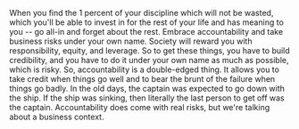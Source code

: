 When you find the 1 percent of your discipline which will not be wasted, which you'll be able to invest in for the rest of your life and has meaning to you -- go all-in and forget about the rest. Embrace accountability and take business risks under your own name. Society will reward you with responsibility, equity, and leverage. So to get these things, you have to build credibility, and you have to do it under your own name as much as possible, which is risky. So, accountability is a double-edged thing. It allows you to take credit when things go well and to bear the brunt of the failure when things go badly. In the old days, the captain was expected to go down with the ship. If the ship was sinking, then literally the last person to get off was the captain. Accountability does come with real risks, but we're talking about a business context.
